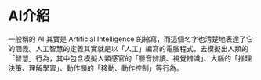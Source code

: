 # AI介紹
一般稱的 AI 其實是 Artificial Intelligence 的縮寫，而這個名字也清楚地表達了它的涵義。人工智慧的定義其實就是以「人工」編寫的電腦程式，去模擬出人類的「智慧」行為，其中包含模擬人類感官的「聽音辨讀、視覺辨識」、大腦的「推理決策、理解學習」、動作類的「移動、動作控制」等行為。
